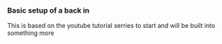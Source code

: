 ### Basic setup of a back in 
This is based on the youtube tutorial serries to start and will be built into something more
## 